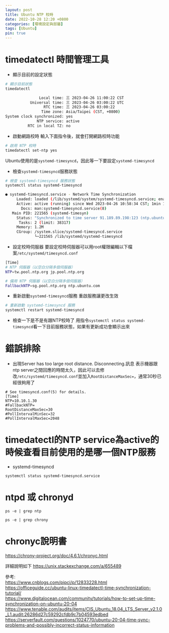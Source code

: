 ```yaml
---
layout: post
title: Ubuntu NTP 校時
date: 2022-10-28 12:20 +0800
categories: [環境設定與部屬]
tags: [Ubuntu]
pin: true
---
```


# timedatectl 時間管理工具
* 顯示目前的設定狀態
```bash
# 顯示目前狀態
timedatectl
```

```bash
               Local time: 三 2023-04-26 11:00:22 CST
           Universal time: 三 2023-04-26 03:00:22 UTC
                 RTC time: 三 2023-04-26 03:00:22    
                Time zone: Asia/Taipei (CST, +0800)  
System clock synchronized: yes                       
              NTP service: active                    
          RTC in local TZ: no  
```

* 啟動網路校時
輸入下面指令後，就會打開網路校時功能
```bash
# 啟用 NTP 校時
timedatectl set-ntp yes
```
Ubuntu使用的是`systemd-timesyncd`，因此等一下要設定`systemd-timesyncd`

* 檢查`systemd-timesyncd`服務狀態
```bash
# 檢查 systemd-timesyncd 服務狀態
systemctl status systemd-timesyncd
```

```bash
● systemd-timesyncd.service - Network Time Synchronization
     Loaded: loaded (/lib/systemd/system/systemd-timesyncd.service; enabled; vendor preset: enabled)
     Active: active (running) since Wed 2023-04-26 10:58:34 CST; 1min 19s ago
       Docs: man:systemd-timesyncd.service(8)
   Main PID: 221565 (systemd-timesyn)
     Status: "Synchronized to time server 91.189.89.198:123 (ntp.ubuntu.com)."
      Tasks: 2 (limit: 38317)
     Memory: 1.2M
     CGroup: /system.slice/systemd-timesyncd.service
             └─221565 /lib/systemd/systemd-timesyncd
```
* 設定校時伺服器
要設定校時伺服器可以用root權限編輯以下檔案`/etc/systemd/timesyncd.conf`

```bash
[Time]
# NTP 伺服器（以空白分隔多個伺服器）
NTP=tw.pool.ntp.org jp.pool.ntp.org

# 備用 NTP 伺服器（以空白分隔多個伺服器）
FallbackNTP=sg.pool.ntp.org ntp.ubuntu.com
```

* 重新啟動`systemd-timesyncd`服務
重啟服務讓更改生效
```bash
# 重新啟動 systemd-timesyncd 服務
systemctl restart systemd-timesyncd
```

* 檢查一下是不是有跟NTP校時了
用指令`systemctl status systemd-timesyncd`看一下目前服務狀態，如果有更新成功會顯示出來


# 錯誤排除
* 出現Server has too large root distance. Disconnecting.訊息
表示機器跟ntp server之間回應的時間太久，因此可以去修改`/etc/systemd/timesyncd.conf`並加入`RootDistanceMaxSec=`，通常30秒已經很夠用了
```shell
# See timesyncd.conf(5) for details.
[Time]
NTP=10.10.1.30
#FallbackNTP=
RootDistanceMaxSec=30
#PollIntervalMinSec=32
#PollIntervalMaxSec=2048
```

# timedatectl的NTP service為active的時候查看目前使用的是哪一個NTP服務
* systemd-timesyncd
```
systemctl status systemd-timesyncd.service
```
# ntpd 或 chronyd
```
ps -e | grep ntp
```

```
ps -e | grep chrony
```

# chronyc說明書
https://chrony-project.org/doc/4.6.1/chronyc.html


詳細說明如下
https://unix.stackexchange.com/a/655489

參考:  
https://www.cnblogs.com/pipci/p/12833228.html  
https://officeguide.cc/ubuntu-linux-timedatectl-time-synchronization-tutorial/  
https://www.digitalocean.com/community/tutorials/how-to-set-up-time-synchronization-on-ubuntu-20-04  
https://www.tenable.com/audits/items/CIS_Ubuntu_18.04_LTS_Server_v2.1.0_L1.audit:26286d27c59292cfdb9c7b04593edbed  
https://serverfault.com/questions/1024770/ubuntu-20-04-time-sync-problems-and-possibly-incorrect-status-information  
